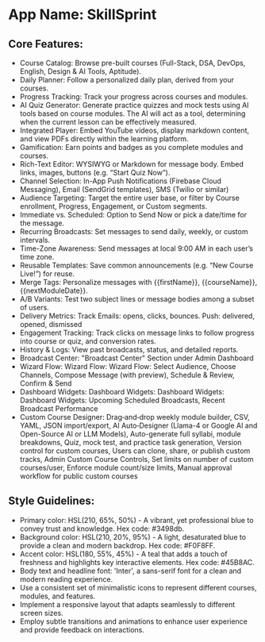 # **App Name**: SkillSprint

## Core Features:

- Course Catalog: Browse pre-built courses (Full-Stack, DSA, DevOps, English, Design & AI Tools, Aptitude).
- Daily Planner: Follow a personalized daily plan, derived from your courses.
- Progress Tracking: Track your progress across courses and modules.
- AI Quiz Generator: Generate practice quizzes and mock tests using AI tools based on course modules. The AI will act as a tool, determining when the current lesson can be effectively measured.
- Integrated Player: Embed YouTube videos, display markdown content, and view PDFs directly within the learning platform.
- Gamification: Earn points and badges as you complete modules and courses.
- Rich-Text Editor: WYSIWYG or Markdown for message body. Embed links, images, buttons (e.g. “Start Quiz Now”).
- Channel Selection: In-App Push Notifications (Firebase Cloud Messaging), Email (SendGrid templates), SMS (Twilio or similar)
- Audience Targeting: Target the entire user base, or filter by Course enrollment, Progress, Engagement, or Custom segments.
- Immediate vs. Scheduled: Option to Send Now or pick a date/time for the message.
- Recurring Broadcasts: Set messages to send daily, weekly, or custom intervals.
- Time-Zone Awareness: Send messages at local 9:00 AM in each user’s time zone.
- Reusable Templates: Save common announcements (e.g. “New Course Live!”) for reuse.
- Merge Tags: Personalize messages with {{firstName}}, {{courseName}}, {{nextModuleDate}}.
- A/B Variants: Test two subject lines or message bodies among a subset of users.
- Delivery Metrics: Track Emails: opens, clicks, bounces. Push: delivered, opened, dismissed
- Engagement Tracking: Track clicks on message links to follow progress into course or quiz, and conversion rates.
- History & Logs: View past broadcasts, status, and detailed reports.
- Broadcast Center: "Broadcast Center" Section under Admin Dashboard
- Wizard Flow: Wizard Flow: Wizard Flow: Select Audience, Choose Channels, Compose Message (with preview), Schedule & Review, Confirm & Send
- Dashboard Widgets: Dashboard Widgets: Dashboard Widgets: Dashboard Widgets: Upcoming Scheduled Broadcasts, Recent Broadcast Performance
- Custom Course Designer: Drag‑and‑drop weekly module builder, CSV, YAML, JSON import/export, AI Auto‑Designer (Llama-4 or Google AI and Open-Source AI or LLM Models), Auto-generate full syllabi, module breakdowns, Quiz, mock test, and practice task generation, Version control for custom courses, Users can clone, share, or publish custom tracks, Admin Custom Course Controls, Set limits on number of custom courses/user, Enforce module count/size limits, Manual approval workflow for public custom courses

## Style Guidelines:

- Primary color: HSL(210, 65%, 50%) - A vibrant, yet professional blue to convey trust and knowledge. Hex code: #3498db.
- Background color: HSL(210, 20%, 95%) - A light, desaturated blue to provide a clean and modern backdrop. Hex code: #F0F8FF.
- Accent color: HSL(180, 55%, 45%) - A teal that adds a touch of freshness and highlights key interactive elements. Hex code: #45B8AC.
- Body text and headline font: 'Inter', a sans-serif font for a clean and modern reading experience.
- Use a consistent set of minimalistic icons to represent different courses, modules, and features.
- Implement a responsive layout that adapts seamlessly to different screen sizes.
- Employ subtle transitions and animations to enhance user experience and provide feedback on interactions.